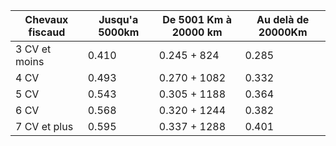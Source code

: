 | Chevaux fiscaud  | Jusqu'a 5000km  | De 5001 Km à 20000 km  | Au delà de 20000Km  |
|---|---|---|---|
| 3 CV et moins  | 0.410  | 0.245 + 824  | 0.285  |
| 4 CV  | 0.493  | 0.270 + 1082  | 0.332  |
| 5 CV  | 0.543  | 0.305 + 1188  | 0.364  |
| 6 CV  | 0.568  | 0.320 + 1244  | 0.382  |
| 7 CV et plus  | 0.595  | 0.337 + 1288  | 0.401  |